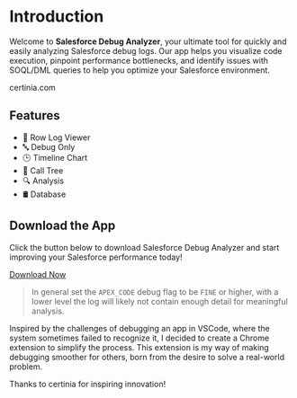 # Introduction

Welcome to **Salesforce Debug Analyzer**, your ultimate tool for quickly and easily analyzing Salesforce debug logs. Our app helps you visualize code execution, pinpoint performance bottlenecks, and identify issues with SOQL/DML queries to help you optimize your Salesforce environment.

certinia.com

## Features

- 📑 Row Log Viewer
- 🔤 Debug Only
- 🕒 Timeline Chart 
- 🌳 Call Tree  
- 🔍 Analysis  
- 🛢️ Database   


## Download the App

Click the button below to download Salesforce Debug Analyzer and start improving your Salesforce performance today!

[Download Now](https://chromewebstore.google.com/detail/salesforce-debug-analyzer/jebmhhcaiafpcjneboknfkmijegiihoe) 


> In general set the `APEX_CODE` debug flag to be `FINE` or higher, with a lower level the log will likely not contain enough detail for meaningful analysis.


 Inspired by the challenges of debugging an app in VSCode, where the system sometimes failed to recognize it, I decided to create a Chrome extension to simplify the process. This extension is my way of making debugging smoother for others, born from the desire to solve a real-world problem.

Thanks to certinia for inspiring innovation!


